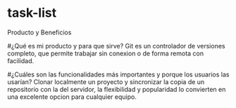# task-list
Producto y Beneficios

#¿Qué es mi producto y para que sirve?
Git es un controlador de versiones completo, que permite trabajar sin conexion o de forma remota con facilidad. 

#¿Cuáles son las funcionalidades más importantes y porque los usuarios las usarían?
Clonar localmente un proyecto y sincronizar la copia de un repositorio con la del servidor, la flexibilidad y popularidad lo convierten en una excelente opcion para cualquier equipo.
